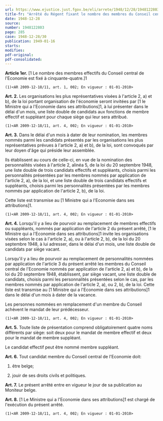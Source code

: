 ```yaml
---
url: https://www.ejustice.just.fgov.be/eli/arrete/1948/12/28/1948122803/justel
title-fr: "Arrêté du Régent fixant le nombre des membres du Conseil central de l'Economie et déterminant les modalités de leur présentation (NOTE : Consultation des versions antérieures à partir du 16-01-1949 et mise à jour au 28-12-2009)"
date: 1948-12-28
source:
number: 1948122803
page: 285
case: 1948-12-28/30
publication: 1949-01-16
starts:
modifies:
pdf-original:
pdf-consolidated:
---
```


**Article 1er.** [1 Le nombre des membres effectifs du Conseil central de l'Economie est fixé à cinquante-quatre.]1

`(1)<AR 2009-12-18/11, art. 1, 002; En vigueur : 01-01-2010>`

**Art. 2.** Les organisations les plus représentatives visées à l'article 2, a) et b), de la loi portant organisation de l'économie seront invitées par [1 le Ministre qui a l'Economie dans ses attributions]1, à lui présenter dans le délai d'un mois, une liste double de candidats aux fonctions de membre effectif et suppléant pour chaque siège qui leur sera attribué.

`(1)<AR 2009-12-18/11, art. 4, 002; En vigueur : 01-01-2010>`

**Art. 3.** Dans le délai d'un mois à dater de leur nomination, les membres nommés parmi les candidats présentés par les organisations les plus représentatives prévues à l'article 2, a) et b), de la loi, sont convoqués par leur doyen d'âge qui préside leur assemblée.

Ils établissent au cours de celle-ci, en vue de la nomination des personnalités visées à l'article 2, alinéa 5, de la loi du 20 septembre 1948, une liste double de trois candidats effectifs et suppléants, choisis parmi les personnalités présentées par les membres nommés par application de l'article 2, a), de la loi, et une liste double de trois candidats effectifs et suppléants, choisis parmi les personnalités présentées par les membres nommés par application de l'article 2, b), de la loi.

Cette liste est transmise au [1 Ministre qui a l'Economie dans ses attributions]1.

`(1)<AR 2009-12-18/11, art. 4, 002; En vigueur : 01-01-2010>`

**Art. 4.** Lorsqu'il y a lieu de pourvoir au remplacement de membres effectifs ou suppléants, nommés par application de l'article 2 du présent arrêté, [1 le Ministre qui a l'Economie dans ses attributions]1 invite les organisations visées selon le cas à l'article 2, a), ou à l'article 2, b), de la loi du 20 septembre 1948, à lui adresser, dans le délai d'un mois, une liste double de candidats par siège vacant.

Lorsqu'il y a lieu de pourvoir au remplacement de personnalités nommées par application de l'article 3 du présent arrêté les membres du Conseil central de l'Economie nommés par application de l'article 2, a) et b), de la loi du 20 septembre 1948, établissent, par siège vacant, une liste double de candidats, choisis parmi les personnalités présentées selon le cas, par les membres nommés par application de l'article 2, a), ou 2, b), de la loi. Cette liste est transmise au [1 Ministre qui a l'Economie dans ses attributions]1 dans le délai d'un mois à dater de la vacance.

Les personnes nommées en remplacement d'un membre du Conseil achèvent le mandat de leur prédécesseur.

`(1)<AR 2009-12-18/11, art. 4, 002; En vigueur : 01-01-2010>`

**Art. 5.** Toute liste de présentation comprend obligatoirement quatre noms différents par siège: soit deux pour le mandat de membre effectif et deux pour le mandat de membre suppléant.

Le candidat effectif peut être nommé membre suppléant.

**Art. 6.** Tout candidat membre du Conseil central de l'Economie doit:

1. être belge;

2. jouir de ses droits civils et politiques.

**Art. 7.** Le présent arrêté entre en vigueur le jour de sa publication au Moniteur belge.

**Art. 8.** [1 Le Ministre qui a l'Economie dans ses attributions]1 est chargé de l'exécution du présent arrêté.

`(1)<AR 2009-12-18/11, art. 4, 002; En vigueur : 01-01-2010>`


